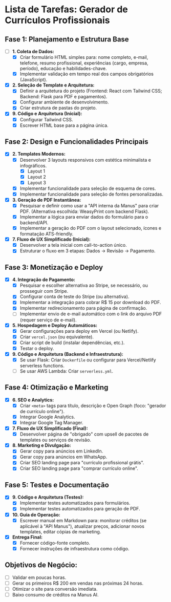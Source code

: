 # Lista de Tarefas: Gerador de Currículos Profissionais

## Fase 1: Planejamento e Estrutura Base

- [ ] **1. Coleta de Dados:**
    - [x] Criar formulário HTML simples para: nome completo, e-mail, telefone, resumo profissional, experiências (cargo, empresa, período), educação e habilidades-chave.
    - [x] Implementar validação em tempo real dos campos obrigatórios (JavaScript).
- [x] **2. Seleção de Template e Arquitetura:**
    - [x] Definir a arquitetura do projeto (Frontend: React com Tailwind CSS; Backend: Flask para PDF e pagamentos).
    - [x] Configurar ambiente de desenvolvimento.
    - [x] Criar estrutura de pastas do projeto.
- [x] **9. Código e Arquitetura (Inicial):**
    - [x] Configurar Tailwind CSS.
    - [x] Escrever HTML base para a página única.

## Fase 2: Design e Funcionalidades Principais

- [x] **2. Templates Modernos:**
    - [x] Desenvolver 3 layouts responsivos com estética minimalista e infográficos.
        - [x] Layout 1
        - [x] Layout 2
        - [x] Layout 3
    - [x] Implementar funcionalidade para seleção de esquema de cores.
    - [x] Implementar funcionalidade para seleção de fontes personalizadas.
- [x] **3. Geração de PDF Instantânea:**
    - [x] Pesquisar e definir como usar a "API interna da Manus" para criar PDF. (Alternativa escolhida: WeasyPrint com backend Flask).
    - [x] Implementar a lógica para enviar dados do formulário para o backend/API.
    - [x] Implementar a geração do PDF com o layout selecionado, ícones e formatação ATS-friendly.
- [x] **7. Fluxo de UX Simplificado (Inicial):**
    - [x] Desenvolver a tela inicial com call-to-action único.
    - [x] Estruturar o fluxo em 3 etapas: Dados -> Revisão -> Pagamento.

## Fase 3: Monetização e Deploy

- [x] **4. Integração de Pagamento:**
    - [x] Pesquisar e escolher alternativa ao Stripe, se necessário, ou prosseguir com Stripe.
    - [x] Configurar conta de teste do Stripe (ou alternativa).
    - [x] Implementar a integração para cobrar R$ 15 por download do PDF.
    - [x] Implementar redirecionamento para página de confirmação.
    - [ ] Implementar envio de e-mail automático com o link do arquivo PDF (requer serviço de e-mail).
- [x] **5. Hospedagem e Deploy Automáticos:**
    - [x] Gerar configurações para deploy em Vercel (ou Netlify).
    - [x] Criar `vercel.json` (ou equivalente).
    - [x] Criar script de build (instalar dependências, etc.).
    - [x] Testar o deploy.
- [x] **9. Código e Arquitetura (Backend e Infraestrutura):**
    - [x] Se usar Flask: Criar `Dockerfile` ou configurar para Vercel/Netlify serverless functions.
    - [ ] Se usar AWS Lambda: Criar `serverless.yml`.

## Fase 4: Otimização e Marketing

- [x] **6. SEO e Analytics:**
    - [x] Criar `<meta>` tags para título, descrição e Open Graph (foco: "gerador de currículo online").
    - [x] Integrar Google Analytics.
    - [x] Integrar Google Tag Manager.
- [x] **7. Fluxo de UX Simplificado (Final):**
    - [x] Desenvolver página de "obrigado" com upsell de pacotes de templates ou serviços de revisão.
- [x] **8. Marketing e Divulgação:**
    - [x] Gerar copy para anúncios em LinkedIn.
    - [x] Gerar copy para anúncios em WhatsApp.
    - [x] Criar SEO landing page para "currículo profissional grátis".
    - [x] Criar SEO landing page para "comprar currículo online".

## Fase 5: Testes e Documentação

- [x] **9. Código e Arquitetura (Testes):**
    - [x] Implementar testes automatizados para formulários.
    - [x] Implementar testes automatizados para geração de PDF.
- [x] **10. Guia de Operação:**
    - [x] Escrever manual em Markdown para: monitorar créditos (se aplicável à "API Manus"), atualizar preços, adicionar novos templates, editar cópias de marketing.
- [x] **Entrega Final:**
    - [x] Fornecer código-fonte completo.
    - [x] Fornecer instruções de infraestrutura como código.

## Objetivos de Negócio:
- [ ] Validar em poucas horas.
- [ ] Gerar os primeiros R$ 200 em vendas nas próximas 24 horas.
- [ ] Otimizar o site para conversão imediata.
- [ ] Baixo consumo de créditos na Manus AI.
